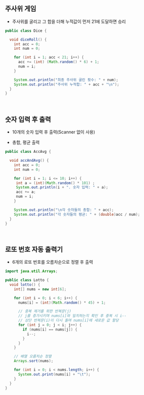 ## 주사위 게임

- 주사위를 굴리고 그 합을 더해 누적값이 먼저 21에 도달하면 승리

```java
public class Dice {

  void diceRoll() {
    int acc = 0;
    int num = 0;

    for (int i = 1; acc < 21; i++) {
      acc += (int) (Math.random() * 6) + 1;
      num = i;
    }

    System.out.println("최종 주사위 굴린 횟수: " + num);
    System.out.println("주사위 누적합: " + acc + "\n");
  }
}
```

<br />

## 숫자 입력 후 출력

- 10개의 숫자 입력 후 출력(Scanner 없이 사용)

- 총합, 평균 출력

```java
public class AccAvg {

  void accAndAvg() {
    int acc = 0;
    int num = 0;

    for (int i = 1; i <= 10; i++) {
     int a = (int)(Math.random() * 101) ;
     System.out.println(i + ". 숫자 입력: " + a);
     acc += a;
     num = i;
    }

    System.out.println("\n각 숫자들의 총합: " + acc);
    System.out.println("각 숫자들의 평균: " + (double)acc / num);
  }
}
```

<br />

## 로또 번호 자동 출력기

- 6개의 로또 번호를 오름차순으로 정렬 후 출력

```java
import java.util.Arrays;

public class Lotto {
  void lotto() {
    int[] nums = new int[6];

    for (int i = 0; i < 6; i++) {
      nums[i] = (int)(Math.random() * 45) + 1;

      // 중복 제거를 위한 반복문(j)
      // j를 증가시키며 nums[i]와 일치하는지 확인 후 중복 시 i--
      // 상단 반복문(i)이 다시 돌며 nums[i]에 새로운 값 할당
      for (int j = 0; j < i; j++) {
        if (nums[i] == nums[j]) {
          i--;
        }
      }
    }

    // 배열 오름차순 정렬
    Arrays.sort(nums);

    for (int i = 0; i < nums.length; i++) {
      System.out.print(nums[i] + "\t");
    }
  }
}
```
